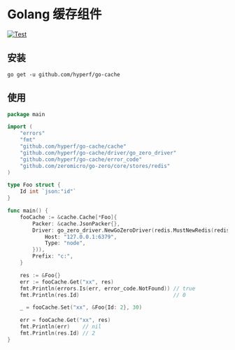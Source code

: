 # Golang 缓存组件

[![Test](https://github.com/hyperf/go-cache/actions/workflows/test.yml/badge.svg)](https://github.com/hyperf/go-cache/actions/workflows/test.yml)

## 安装

```shell
go get -u github.com/hyperf/go-cache
```

## 使用

```go
package main

import (
	"errors"
	"fmt"
	"github.com/hyperf/go-cache/cache"
	"github.com/hyperf/go-cache/driver/go_zero_driver"
	"github.com/hyperf/go-cache/error_code"
	"github.com/zeromicro/go-zero/core/stores/redis"
)

type Foo struct {
	Id int `json:"id"`
}

func main() {
	fooCache := &cache.Cache[*Foo]{
		Packer: &cache.JsonPacker{},
		Driver: go_zero_driver.NewGoZeroDriver(redis.MustNewRedis(redis.RedisConf{
			Host: "127.0.0.1:6379",
			Type: "node",
		})),
		Prefix: "c:",
	}

	res := &Foo{}
	err := fooCache.Get("xx", res)
	fmt.Println(errors.Is(err, error_code.NotFound)) // true
	fmt.Println(res.Id)                              // 0

	_ = fooCache.Set("xx", &Foo{Id: 2}, 30)

	err = fooCache.Get("xx", res)
	fmt.Println(err)    // nil
	fmt.Println(res.Id) // 2
}


```
